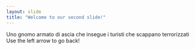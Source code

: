 ```yaml
---
layout: slide
title: "Welcome to our second slide!"
---
```

Uno gnomo armato di ascia che insegue i turisti che scappano terrorizzati
Use the left arrow to go back!
